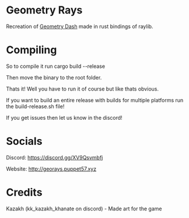 # Geometry Rays
 Recreation of [Geometry Dash](https://store.steampowered.com/app/322170/Geometry_Dash) made in rust bindings of raylib.

# Compiling
 So to compile it run cargo build --release

 Then move the binary to the root folder.

 Thats it! Well you have to run it of course but like thats obvious.

 If you want to build an entire release with builds for multiple platforms run the build-release.sh file!

 If you get issues then let us know in the discord!

# Socials
 Discord: https://discord.gg/XV9Qsvmbfj
 
 Website: http://georays.puppet57.xyz

# Credits
 Kazakh (kk_kazakh_khanate on discord) - Made art for the game
